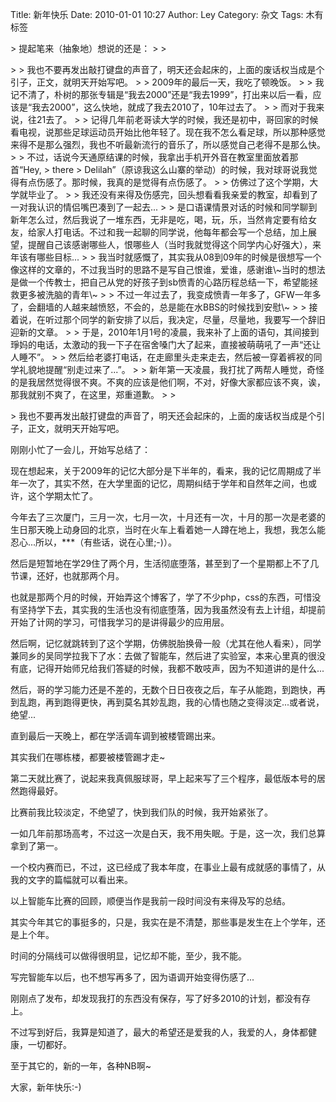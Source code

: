 Title: 新年快乐
Date: 2010-01-01 10:27
Author: Ley
Category: 杂文
Tags: 木有标签

<p>
> 提起笔来（抽象地）想说的还是：
>
> </p>
>
> 我也不要再发出敲打键盘的声音了，明天还会起床的，上面的废话权当成是个引子，正文，就明天开始写吧。
>
> 2009年的最后一天，我吃了顿晚饭。
>
> 我记不清了，朴树的那张专辑是“我去2000”还是“我去1999”，打出来以后一看，应该是“我去2000”，这么快地，就成了我去2010了，10年过去了。
>
> 而对于我来说，往21去了。
>
> 记得几年前老哥读大学的时候，我还是初中，哥回家的时候看电视，说那些足球运动员开始比他年轻了。现在我不怎么看足球，所以那种感觉来得不是那么强烈，我也不听最新流行的音乐了，所以感觉自己老得不是那么快。
>
> 不过，话说今天通原结课的时候，我拿出手机开外音在教室里面放着那首“Hey,
> there
> Delilah”（原谅我这么山寨的举动）的时候，我对球哥说我觉得有点伤感了。那时候，我真的是觉得有点伤感了。
>
> 仿佛过了这个学期，大学就毕业了。
>
> 我还没有来得及伤感完，回头想看看我亲爱的教室，却看到了一对我认识的情侣嘴巴凑到了一起去...
>
> 是口语课情景对话的时候和同学聊到新年怎么过，然后我说了一堆东西，无非是吃，喝，玩，乐，当然肯定要有给女友，给家人打电话。不过和我一起聊的同学说，他每年都会写一个总结，加上展望，提醒自己该感谢哪些人，恨哪些人（当时我就觉得这个同学内心好强大），来年该有哪些目标...
>
> 我当时就感慨了，其实我从08到09年的时候是很想写一个像这样的文章的，不过我当时的思路不是写自己恨谁，爱谁，感谢谁\~当时的想法是做一个传教士，把自己从党的好孩子到sb愤青的心路历程总结一下，希望能拯救更多被洗脑的青年\~
>
> 不过一年过去了，我变成愤青一年多了，GFW一年多了，会翻墙的人越来越愤怒，不会的，总是能在水BBS的时候找到安慰\~
>
> 接着说，在听过那个同学的新安排了以后，我决定，尽量，尽量地，我要写一个辞旧迎新的文章。
>
> 于是，2010年1月1号的凌晨，我来补了上面的语句，其间接到琤妈的电话，太激动的我一下子在宿舍嗓门大了起来，直接被萌萌吼了一声“还让人睡不”。
>
> 然后给老婆打电话，在走廊里头走来走去，然后被一穿着裤衩的同学礼貌地提醒“别走过来了...”。
>
> 新年第一天凌晨，我打扰了两帮人睡觉，奇怪的是我居然觉得很不爽。不爽的应该是他们啊，不对，好像大家都应该不爽，诶，那我就别不爽了，在这里，郑重道歉。
>
> <p>
> 我也不要再发出敲打键盘的声音了，明天还会起床的，上面的废话权当成是个引子，正文，就明天开始写吧。

</p>
<!--more-->

刚刚小忙了一会儿，开始写总结了：

现在想起来，关于2009年的记忆大部分是下半年的，看来，我的记忆周期成了半年一次了，其实不然，在大学里面的记忆，周期纠结于学年和自然年之间，也或许，这个学期太忙了。

今年去了三次厦门，三月一次，七月一次，十月还有一次，十月的那一次是老婆的生日那天晚上动身回的北京，当时在火车上看着她一人蹲在地上，我想，我怎么能忍心...所以，\*\*\*（有些话，说在心里;-)）。

然后是短暂地在学29住了两个月，生活彻底堕落，甚至到了一个星期都上不了几节课，还好，也就那两个月。

也就是那两个月的时候，开始弄这个博客了，学了不少php，css的东西，可惜没有坚持学下去，其实我的生活也没有彻底堕落，因为我虽然没有去上计组，却提前开始了计网的学习，可惜我学习的是讲得最少的应用层。

然后啊，记忆就跳转到了这个学期，仿佛脱胎换骨一般（尤其在他人看来），同学兼同乡的吴同学拉我下了水：去做了智能车，然后进了实验室，本来心里真的很没有底，记得开始师兄给我们答疑的时候，我都不敢吱声，因为不知道讲的是什么...

然后，哥的学习能力还是不差的，无数个日日夜夜之后，车子从能跑，到跑快，再到乱跑，再到跑得更快，再到莫名其妙乱跑，我的心情也随之变得淡定...或者说，绝望...

直到最后一天晚上，都在学活调车调到被楼管踢出来。

其实我们在哪栋楼，都要被楼管踢才走\~

第二天就比赛了，说起来我真佩服球哥，早上起来写了三个程序，最低版本号的居然跑得最好。

比赛前我比较淡定，不绝望了，快到我们队的时候，我开始紧张了。

一如几年前那场高考，不过这一次是白天，我不用失眠。于是，这一次，我们总算拿到了第一。

一个校内赛而已，不过，这已经成了我本年度，在事业上最有成就感的事情了，从我的文字的篇幅就可以看出来。

以上智能车比赛的回顾，顺便当作是我前一段时间没有来得及写的总结。

其实今年其它的事挺多的，只是，我实在是不清楚，那些事是发生在上个学年，还是上个年。

时间的分隔线可以做得很明显，记忆却不能，至少，我不能。

写完智能车以后，也不想写再多了，因为语调开始变得伤感了...

刚刚点了发布，却发现我打的东西没有保存，写了好多2010的计划，都没有存上。

不过写到好后，我算是知道了，最大的希望还是爱我的人，我爱的人，身体都健康，一切都好。

至于其它的，新的一年，各种NB啊\~

大家，新年快乐:-)
